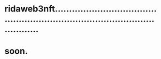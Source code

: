 # ridaweb3nft.....................................................................................................
# soon.

